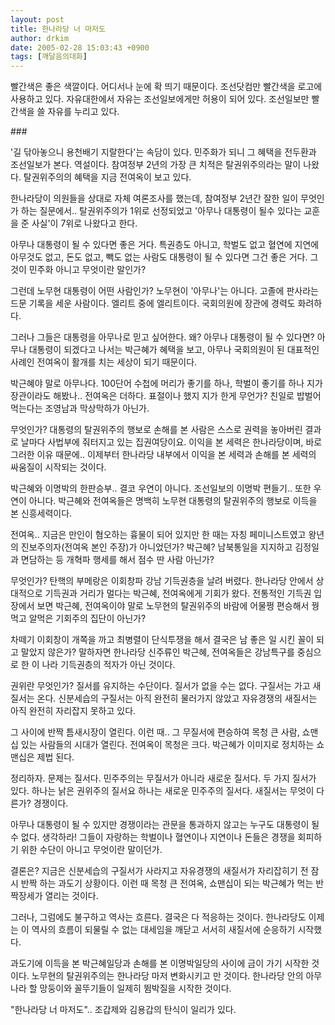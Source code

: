 ```yaml
---
layout: post
title: 한나라당 너 마저도
author: drkim
date: 2005-02-28 15:03:43 +0900
tags: [깨달음의대화]
---
```

빨간색은 좋은 색깔이다. 어디서나 눈에 확 띄기 때문이다. 조선닷컴만 빨간색을 로고에 사용하고 있다. 자유대한에서 자유는 조선일보에게만 허용이 되어 있다. 조선일보만 빨간색을 쓸 자유를 누리고 있다.    
  
\###    
  
'길 닦아놓으니 용천배기 지랄한다'는 속담이 있다. 민주화가 되니 그 혜택을 전두환과 조선일보가 본다. 역설이다. 참여정부 2년의 가장 큰 치적은 탈권위주의라는 말이 나왔다. 탈권위주의의 혜택을 지금 전여옥이 보고 있다.    
  
한나라당이 의원들을 상대로 자체 여론조사를 했는데, 참여정부 2년간 잘한 일이 무엇인가 하는 질문에서.. 탈권위주의가 1위로 선정되었고 '아무나 대통령이 될수 있다는 교훈을 준 사실'이 7위로 나왔다고 한다.    
  
아무나 대통령이 될 수 있다면 좋은 거다. 특권층도 아니고, 학벌도 없고 혈연에 지연에 아무것도 없고, 돈도 없고, 빽도 없는 사람도 대통령이 될 수 있다면 그건 좋은 거다. 그것이 민주화 아니고 무엇이란 말인가?    
  
그런데 노무현 대통령이 어떤 사람인가? 노무현이 '아무나'는 아니다. 고졸에 판사라는 드문 기록을 세운 사람이다. 엘리트 중에 엘리트이다. 국회의원에 장관에 경력도 화려하다.    
  
그러나 그들은 대통령을 아무나로 믿고 싶어한다. 왜? 아무나 대통령이 될 수 있다면? 아무나 대통령이 되겠다고 나서는 박근혜가 혜택을 보고, 아무나 국회의원이 된 대표적인 사례인 전여옥이 활개를 치는 세상이 되기 때문이다.    
  
박근혜야 말로 아무나다. 100단어 수첩에 머리가 좋기를 하나, 학벌이 좋기를 하나 지가 장관이라도 해봤나.. 전여옥은 더하다. 표절이나 했지 지가 한게 무언가? 친일로 밥벌어 먹는다는 조영남과 막상막하가 아닌가. 
  
  
무엇인가? 대통령의 탈권위주의 행보로 손해를 본 사람은 스스로 권력을 놓아버린 결과로 날마다 사법부에 줘터지고 있는 집권여당이요. 이익을 본 세력은 한나라당이며, 바로 그러한 이유 때문에.. 이제부터 한나라당 내부에서 이익을 본 세력과 손해를 본 세력의 싸움질이 시작되는 것이다.    
  
박근혜와 이명박의 한판승부.. 결코 우연이 아니다. 조선일보의 이명박 편들기.. 또한 우연이 아니다. 박근혜와 전여옥들은 명백히 노무현 대통령의 탈권위주의 행보로 이득을 본 신흥세력이다.    
  
전여옥.. 지금은 만인이 혐오하는 흉물이 되어 있지만 한 때는 자칭 페미니스트였고 왕년의 진보주의자(전여옥 본인 주장)가 아니었던가? 박근혜? 남북통일을 지지하고 김정일과 면담하는 등 개혁파 행세를 해서 점수 딴 사람 아닌가?    
  
무엇인가? 탄핵의 부메랑은 이회창파 강남 기득권층을 날려 버렸다. 한나라당 안에서 상대적으로 기득권과 거리가 멀다는 박근혜, 전여옥에게 기회가 왔다. 전통적인 기득권 입장에서 보면 박근혜, 전여옥이야 말로 노무현의 탈권위주의 바람에 어물쩡 편승해서 꿩 먹고 알먹은 기회주의 집단이 아닌가?    
  
차떼기 이회창이 개쪽을 까고 최병렬이 단식투쟁을 해서 결국은 남 좋은 일 시킨 꼴이 되고 말았지 않은가? 말하자면 한나라당 신주류인 박근혜, 전여옥들은 강남특구를 중심으로 한 이 나라 기득권층의 적자가 아닌 것이다.    
  
권위란 무엇인가? 질서를 유지하는 수단이다. 질서가 없을 수는 없다. 구질서는 가고 새질서는 온다. 신분세습의 구질서는 아직 완전히 물러가지 않았고 자유경쟁의 새질서는 아직 완전히 자리잡지 못하고 있다.    
  
그 사이에 반짝 틈새시장이 열린다. 이런 때.. 그 무질서에 편승하여 목청 큰 사람, 쇼맨십 있는 사람들의 시대가 열린다. 전여옥이 목청은 크다. 박근혜가 이미지로 정치하는 쇼맨십은 제법 된다.    
  
정리하자. 문제는 질서다. 민주주의는 무질서가 아니라 새로운 질서다. 두 가지 질서가 있다. 하나는 낡은 권위주의 질서요 하나는 새로운 민주주의 질서다. 새질서는 무엇이 다른가? 경쟁이다.    
  
아무나 대통령이 될 수 있지만 경쟁이라는 관문을 통과하지 않고는 누구도 대통령이 될 수 없다. 생각하라! 그들이 자랑하는 학벌이나 혈연이나 지연이나 돈들은 경쟁을 회피하기 위한 수단이 아니고 무엇이란 말이던가.    
  
결론은? 지금은 신분세습의 구질서가 사라지고 자유경쟁의 새질서가 자리잡히기 전 잠시 반짝 하는 과도기 상황이다. 이런 때 목청 큰 전여옥, 쇼맨십이 되는 박근혜가 먹는 반짝장세가 열리는 것이다.    
  
그러나, 그럼에도 불구하고 역사는 흐른다. 결국은 다 적응하는 것이다. 한나라당도 이제는 이 역사의 흐름이 되물릴 수 없는 대세임을 깨닫고 서서히 새질서에 순응하기 시작했다.    
  
과도기에 이득을 본 박근혜일당과 손해를 본 이명박일당의 사이에 금이 가기 시작한 것이다. 노무현의 탈권위주의는 한나라당 마저 변화시키고 만 것이다. 한나라당 안의 아무나라 할 망둥이와 꼴뚜기들이 일제히 뜀박질을 시작한 것이다.    
  
"한나라당 너 마저도".. 조갑제와 김용갑의 탄식이 일리가 있다.